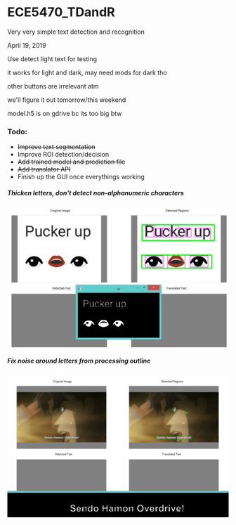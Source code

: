 # ECE5470_TDandR
Very very simple text detection and recognition 

April 19, 2019

Use detect light text for testing

it works for light and dark, may need mods for dark tho

other buttons are irrelevant atm

we'll figure it out tomorrow/this weekend

model.h5 is on gdrive bc its too big btw

### Todo:
- ~~Improve text segmentation~~
- Improve ROI detection/decision
- ~~Add trained model and prediction file~~
- ~~Add translator API~~
- Finish up the GUI once everythings working

##### Thicken letters, don't detect non-alphanumeric characters

![dark foreground](https://github.com/iruminii/ECE5470_TDandR/blob/master/images/lightbg_darkfg.PNG)


##### Fix noise around letters from processing outline

![light foreground](https://github.com/iruminii/ECE5470_TDandR/blob/master/images/darkbg_lightfg.PNG)
